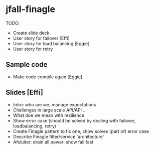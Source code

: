 # jfall-finagle

TODO:

* Create slide deck
* User story for failover [Effi]
* User story for load balancing [Eggie]
* User story for retry


## Sample code

* Make code compile again [Eggie]

## Slides [Effi]

* Intro: who are we, manage expectations
* Challenges in large scale API/API ..
* What doe we mean with resilience 
* Show error case (should be solved by dealing with failover, loadbalancing, retry)
* Create Finagle pattern to fix one, show solves (part of) error case
* Describe Finagle filter/service 'architecture'
* Afsluiter: drain all power: show fail fast



